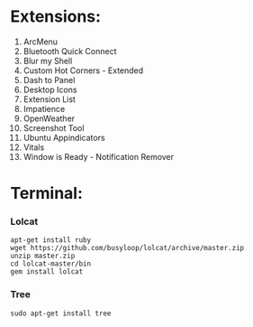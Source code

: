 # Extensions:

1. ArcMenu
2. Bluetooth Quick Connect
3. Blur my Shell
4. Custom Hot Corners - Extended
5. Dash to Panel
6. Desktop Icons
7. Extension List
8. Impatience
9. OpenWeather
10. Screenshot Tool
11. Ubuntu Appindicators
12. Vitals
13. Window is Ready - Notification Remover

# Terminal:
### Lolcat
```
apt-get install ruby
wget https://github.com/busyloop/lolcat/archive/master.zip
unzip master.zip
cd lolcat-master/bin
gem install lolcat
```
### Tree
```
sudo apt-get install tree
```
